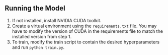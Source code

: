 ## Running the Model
1. If not installed, install NVIDIA CUDA toolkit.
2. Create a virtual environment using the `requirements.txt` file. You may have to modify the version of CUDA
   in the requirements file to match the installed version from step 1.
3. To train, modify the train script to contain the desired hyperparameters and run `python train.py`.
